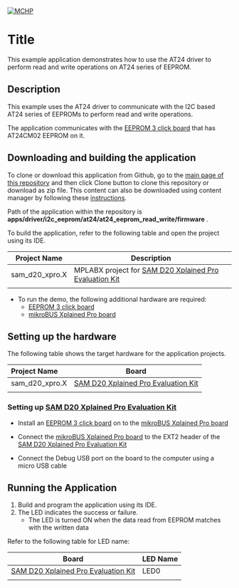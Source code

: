 [![MCHP](https://www.microchip.com/ResourcePackages/Microchip/assets/dist/images/logo.png)](https://www.microchip.com)

# Title

This example application demonstrates how to use the AT24 driver to perform read and write operations on AT24 series of EEPROM. 

## Description

This example uses the AT24 driver to communicate with the I2C based AT24 series of EEPROMs to perform read and write operations. 

The application communicates with the [EEPROM 3 click board](https://www.mikroe.com/eeprom-3-click) that has AT24CM02 EEPROM on it.

## Downloading and building the application

To clone or download this application from Github, go to the [main page of this repository](https://github.com/Microchip-MPLAB-Harmony/core_apps_sam_d20) and then click Clone button to clone this repository or download as zip file.
This content can also be downloaded using content manager by following these [instructions](https://github.com/Microchip-MPLAB-Harmony/contentmanager/wiki).

Path of the application within the repository is **apps/driver/i2c_eeprom/at24/at24_eeprom_read_write/firmware** .

To build the application, refer to the following table and open the project using its IDE.

| Project Name      | Description                                    |
| ----------------- | ---------------------------------------------- |
| sam_d20_xpro.X | MPLABX project for [SAM D20 Xplained Pro Evaluation Kit](https://www.microchip.com/developmenttools/ProductDetails/ATSAMD20-XPRO) |
|||

- To run the demo, the following additional hardware are required:
    - [EEPROM 3 click board](https://www.mikroe.com/eeprom-3-click)
    - [mikroBUS Xplained Pro board](https://www.microchip.com/developmenttools/ProductDetails/ATMBUSADAPTER-XPRO)

## Setting up the hardware

The following table shows the target hardware for the application projects.

| Project Name| Board|
|:---------|:---------:|
| sam_d20_xpro.X | [SAM D20 Xplained Pro Evaluation Kit](https://www.microchip.com/developmenttools/ProductDetails/ATSAMD20-XPRO) |
|||

### Setting up [SAM D20 Xplained Pro Evaluation Kit](https://www.microchip.com/developmenttools/ProductDetails/ATSAMD20-XPRO)

- Install an [EEPROM 3 click board](https://www.mikroe.com/eeprom-3-click) on to the [mikroBUS Xplained Pro board](https://www.microchip.com/developmenttools/ProductDetails/ATMBUSADAPTER-XPRO)

- Connect the [mikroBUS Xplained Pro board](https://www.microchip.com/developmenttools/ProductDetails/ATMBUSADAPTER-XPRO) to the EXT2 header of the [SAM D20 Xplained Pro Evaluation Kit](https://www.microchip.com/developmenttools/ProductDetails/ATSAMD20-XPRO)

- Connect the Debug USB port on the board to the computer using a micro USB cable

## Running the Application

1. Build and program the application using its IDE.
2. The LED indicates the success or failure.
    - The LED is turned ON when the data read from EEPROM matches with the written data

Refer to the following table for LED name:

| Board | LED Name |
| ----- | -------- |
|  [SAM D20 Xplained Pro Evaluation Kit](https://www.microchip.com/developmenttools/ProductDetails/ATSAMD20-XPRO) | LED0 |
|||